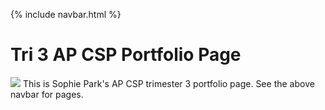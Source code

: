 {% include navbar.html %}

# Tri 3 AP CSP Portfolio Page
<img src="/tri3CSPPortfolio/assets/dfdkl.jpg">
This is Sophie Park's AP CSP trimester 3 portfolio page.  See the above navbar for pages.
